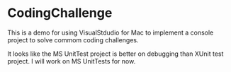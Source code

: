 # CodingChallenge
This is a demo for using VisualStdudio for Mac to implement a console project to solve commom coding challenges. 

It looks like the MS UnitTest project is better on debugging than XUnit test project. I will work on MS UnitTests for now.
